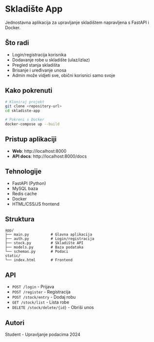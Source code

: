 # Skladište App

Jednostavna aplikacija za upravljanje skladištem napravljena s FastAPI i Docker.

## Što radi

- Login/registracija korisnika
- Dodavanje robe u skladište (ulaz/izlaz)
- Pregled stanja skladišta
- Brisanje i uređivanje unosa
- Admin može vidjeti sve, obični korisnici samo svoje

## Kako pokrenuti

```bash
# Kloniraj projekt
git clone <repository-url>
cd skladiste-app

# Pokreni s Docker
docker-compose up --build
```

## Pristup aplikaciji

- **Web**: http://localhost:8000
- **API docs**: http://localhost:8000/docs

## Tehnologije

- FastAPI (Python)
- MySQL baza
- Redis cache
- Docker
- HTML/CSS/JS frontend

## Struktura

```
app/
├── main.py          # Glavna aplikacija
├── auth.py          # Login/registracija
├── stock.py         # Skladište API
├── models.py        # Baza podataka
└── schemas.py       # Podaci
static/
└── index.html       # Frontend
```

## API

- `POST /login` - Prijava
- `POST /register` - Registracija
- `POST /stock/entry` - Dodaj robu
- `GET /stock/list` - Lista robe
- `DELETE /stock/delete/{id}` - Obriši unos

## Autori

Student - Upravljanje podacima 2024 